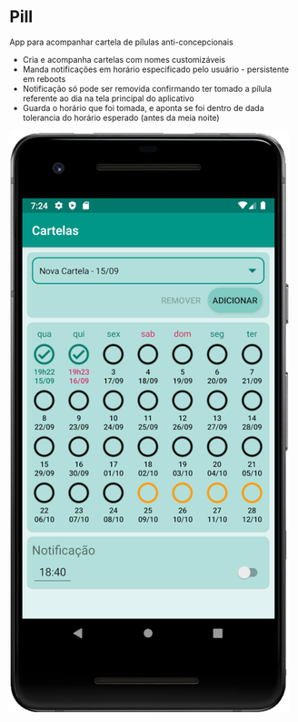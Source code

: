 # Pill
App para acompanhar cartela de pílulas anti-concepcionais

- Cria e acompanha cartelas com nomes customizáveis
- Manda notificações em horário especificado pelo usuário - persistente em reboots
- Notificação só pode ser removida confirmando ter tomado a pílula referente ao dia na tela principal do aplicativo
- Guarda o horário que foi tomada, e aponta se foi dentro de dada tolerancia do horário esperado (antes da meia noite)

![Screenshot](docs/images/screenshot.png)
